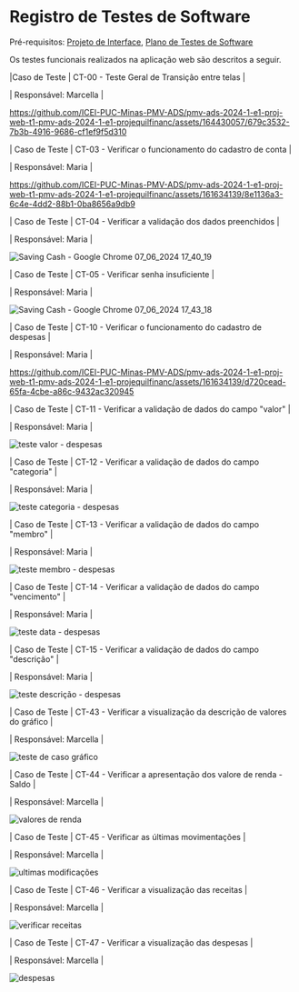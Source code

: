 # Registro de Testes de Software

Pré-requisitos: [Projeto de Interface](https://github.com/ICEI-PUC-Minas-PMV-ADS/pmv-ads-2024-1-e1-proj-web-t1-pmv-ads-2024-1-e1-projequilfinanc/blob/main/documentos/04-Projeto%20de%20Interface.md), [Plano de Testes de Software](https://github.com/ICEI-PUC-Minas-PMV-ADS/pmv-ads-2024-1-e1-proj-web-t1-pmv-ads-2024-1-e1-projequilfinanc/blob/main/documentos/07-Plano%20de%20Testes%20de%20Software.md)

Os testes funcionais realizados na aplicação web são descritos a seguir.

|Caso de Teste  | CT-00 - Teste Geral de Transição entre telas |

| Responsável: Marcella |

https://github.com/ICEI-PUC-Minas-PMV-ADS/pmv-ads-2024-1-e1-proj-web-t1-pmv-ads-2024-1-e1-projequilfinanc/assets/164430057/679c3532-7b3b-4916-9686-cf1ef9f5d310

| Caso de Teste | CT-03 - Verificar o funcionamento do cadastro de conta |

| Responsável: Maria |

https://github.com/ICEI-PUC-Minas-PMV-ADS/pmv-ads-2024-1-e1-proj-web-t1-pmv-ads-2024-1-e1-projequilfinanc/assets/161634139/8e1136a3-6c4e-4dd2-88b1-0ba8656a9db9

| Caso de Teste | CT-04 - Verificar a validação dos dados preenchidos |

| Responsável: Maria |

![Saving Cash - Google Chrome 07_06_2024 17_40_19](https://github.com/ICEI-PUC-Minas-PMV-ADS/pmv-ads-2024-1-e1-proj-web-t1-pmv-ads-2024-1-e1-projequilfinanc/assets/161634139/1b6b42c3-c910-4b0b-bfed-2daedf35b2d4)

| Caso de Teste | CT-05 - Verificar senha insuficiente |

| Responsável: Maria |

![Saving Cash - Google Chrome 07_06_2024 17_43_18](https://github.com/ICEI-PUC-Minas-PMV-ADS/pmv-ads-2024-1-e1-proj-web-t1-pmv-ads-2024-1-e1-projequilfinanc/assets/161634139/bda8074b-ad2a-4b17-a62e-e2d44cb45122)

| Caso de Teste | CT-10 - Verificar o funcionamento do cadastro de despesas |

| Responsável: Maria |

https://github.com/ICEI-PUC-Minas-PMV-ADS/pmv-ads-2024-1-e1-proj-web-t1-pmv-ads-2024-1-e1-projequilfinanc/assets/161634139/d720cead-65fa-4cbe-a86c-9432ac320945

| Caso de Teste | CT-11 - Verificar a validação de dados do campo "valor" |

| Responsável: Maria |

![teste valor - despesas](https://github.com/ICEI-PUC-Minas-PMV-ADS/pmv-ads-2024-1-e1-proj-web-t1-pmv-ads-2024-1-e1-projequilfinanc/assets/161634139/7c656c59-922e-4dc0-8d69-53417da64038)

| Caso de Teste | CT-12 - Verificar a validação de dados do campo "categoria" |

| Responsável: Maria |

![teste categoria - despesas](https://github.com/ICEI-PUC-Minas-PMV-ADS/pmv-ads-2024-1-e1-proj-web-t1-pmv-ads-2024-1-e1-projequilfinanc/assets/161634139/d1472cf5-51ff-4dee-ad0a-e53cb8f27389)

| Caso de Teste | CT-13 - Verificar a validação de dados do campo "membro" |

| Responsável: Maria |

![teste membro - despesas](https://github.com/ICEI-PUC-Minas-PMV-ADS/pmv-ads-2024-1-e1-proj-web-t1-pmv-ads-2024-1-e1-projequilfinanc/assets/161634139/5fed668c-70aa-4b88-827a-6349e5733ae9)

| Caso de Teste | CT-14 - Verificar a validação de dados do campo "vencimento" |

| Responsável: Maria |

![teste data - despesas](https://github.com/ICEI-PUC-Minas-PMV-ADS/pmv-ads-2024-1-e1-proj-web-t1-pmv-ads-2024-1-e1-projequilfinanc/assets/161634139/69a706ee-ebc7-4cd8-810c-95ed85fabb44)

| Caso de Teste | CT-15 - Verificar a validação de dados do campo "descrição" |

| Responsável: Maria |

![teste descrição - despesas](https://github.com/ICEI-PUC-Minas-PMV-ADS/pmv-ads-2024-1-e1-proj-web-t1-pmv-ads-2024-1-e1-projequilfinanc/assets/161634139/e53a63d3-3d9c-4958-afc2-0576442f5de8)

| Caso de Teste | CT-43 - Verificar a visualização da descrição de valores do gráfico |

| Responsável: Marcella |

![teste de caso gráfico](https://github.com/ICEI-PUC-Minas-PMV-ADS/pmv-ads-2024-1-e1-proj-web-t1-pmv-ads-2024-1-e1-projequilfinanc/assets/164430057/58552be2-7578-4b99-97ad-f4f0c81cd445)


| Caso de Teste | CT-44 - Verificar a apresentação dos valore de renda - Saldo |

| Responsável: Marcella |

![valores de renda](https://github.com/ICEI-PUC-Minas-PMV-ADS/pmv-ads-2024-1-e1-proj-web-t1-pmv-ads-2024-1-e1-projequilfinanc/assets/164430057/1666f0a5-62da-4ac7-8efd-25c2b939945f)

| Caso de Teste | CT-45 - Verificar as últimas movimentações |

| Responsável: Marcella |

![ultimas modificações](https://github.com/ICEI-PUC-Minas-PMV-ADS/pmv-ads-2024-1-e1-proj-web-t1-pmv-ads-2024-1-e1-projequilfinanc/assets/164430057/ab308214-c1fa-4169-ac50-4494f99cdb9e)

| Caso de Teste | CT-46 - Verificar a visualização das receitas |

| Responsável: Marcella |

![verificar receitas](https://github.com/ICEI-PUC-Minas-PMV-ADS/pmv-ads-2024-1-e1-proj-web-t1-pmv-ads-2024-1-e1-projequilfinanc/assets/164430057/3a0f26a9-6167-43bd-ac02-dcdc98085e6e)

| Caso de Teste | CT-47 - Verificar a visualização das despesas |

| Responsável: Marcella |

![despesas](https://github.com/ICEI-PUC-Minas-PMV-ADS/pmv-ads-2024-1-e1-proj-web-t1-pmv-ads-2024-1-e1-projequilfinanc/assets/164430057/9296bd87-5b4f-4606-b6f5-57b76442a64f)


